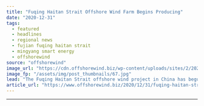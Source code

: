 ```yaml
---
title: "Fuqing Haitan Strait Offshore Wind Farm Begins Producing"
date: "2020-12-31"
tags: 
  - featured
  - headlines
  - regional news
  - fujian fuqing haitan strait
  - mingyang smart energy
  - offshorewind
source: "offshorewind"
image_url: "https://cdn.offshorewind.biz/wp-content/uploads/sites/2/2020/12/31105003/Fuqing-Haitan-Strait-Offshore-Wind-Farm-Begins-Producing.jpg"
image_fp: "/assets/img/post_thumbnails/67.jpg"
lead: "The Fuqing Haitan Strait offshore wind project in China has begun producing power. The"
article_url: "https://www.offshorewind.biz/2020/12/31/fuqing-haitan-strait-offshore-wind-farm-begins-producing/"
---
```


---
